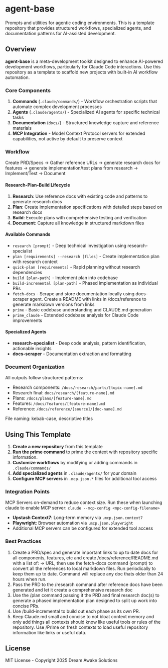# agent-base

Prompts and utilities for agentic coding environments. This is a template repository that provides structured workflows, specialized agents, and documentation patterns for AI-assisted development.

## Overview

**agent-base** is a meta-development toolkit designed to enhance AI-powered development workflows, particularly for Claude Code interactions. Use this repository as a template to scaffold new projects with built-in AI workflow automation.

### Core Components

1. **Commands** (`.claude/commands/`) - Workflow orchestration scripts that automate complex development processes
2. **Agents** (`.claude/agents/`) - Specialized AI agents for specific technical tasks
3. **Documentation** (`docs/`) - Structured knowledge capture and reference materials
4. **MCP Integration** - Model Context Protocol servers for extended capabilities, not active by default to preserve context

### Workflow
Create PRD/Specs -> Gather reference URLs -> generate research docs for features -> generate implementation/test plans from research -> Implement/Test -> Document

#### Research-Plan-Build Lifecycle
1. **Research**: Use reference docs with existing code and patterns to generate research docs
2. **Plan**: Create implementation specifications with detailed steps based on research docs
3. **Build**: Execute plans with comprehensive testing and verification
4. **Document**: Capture all knowledge in structured markdown files

#### Available Commands
- `research [prompt]` - Deep technical investigation using research-specialist
- `plan [requirements] --research [files]` - Create implementation plan with research context
- `quick-plan [requirements]` - Rapid planning without research dependencies
- `build [plan-path]` - Implement plan into codebase
- `build-incremental [plan-path]` - Phased implementation as individual PRs
- `fetch-docs` - Scrape and store documentation locally using docs-scraper agent. Create a README with links in /docs/reference to generate markdown versions from links
- `prime` - Basic codebase understanding and CLAUDE.md generation
- `prime_claude` - Extended codebase analysis for Claude Code improvements

#### Specialized Agents
- **research-specialist** - Deep code analysis, pattern identification, actionable insights
- **docs-scraper** - Documentation extraction and formatting

### Document Organization

All outputs follow structured patterns:
- Research components: `/docs/research/parts/[topic-name].md`
- Research final: `docs/research/[feature-name].md`
- Plans: `/docs/plans/[feature-name].md`
- Features: `/docs/features/[feature-name].md`
- Reference: `/docs/reference/[source]/[doc-name].md`

File naming: kebab-case, descriptive titles

## Using This Template

1. **Create a new repository** from this template
2. **Run the prime command** to prime the context with repository specific information. 
3. **Customize workflows** by modifying or adding commands in `.claude/commands/`
4. **Add specialized agents** in `.claude/agents/` for your domain
5. **Configure MCP servers** in `.mcp.json.*` files for additional tool access

### Integration Points

MCP Servers on-demand to reduce context size. Run these when launching claude to enable MCP server:
`claude --mcp-config <mpc-config-filename>`

- **Upstash Context7**: Long-term memory via `.mcp.json.context7`
- **Playwright**: Browser automation via `.mcp.json.playwright`
- Additional MCP servers can be configured for extended tool access

### Best Practices
1. Create a PRD/spec and generate important links to up to date docs for all components, features, etc and create /docs/reference/README.md with a list of: <feature name> -> URL, then use the fetch-docs command (prompt) to convert all the references to local markdown files. Run periodically to keep them up to date. Command will replace any doc thats older than 24 hours when run.
2. Pass the PRD to the /research command after reference docs have been generated and let it create a comprehensive research doc 
3. Use the /plan command passing it the PRD and final research doc(s) to generate a phased implementation plan designed to split up work into concise PRs.
4. Use /build-incremental to build out each phase as its own PR.
5. Keep Claude.md small and concise to not bloat context memory and only add things all contexts should know like useful tools or rules of the repository. Use /Prime on fresh contexts to load useful repository information like links or useful data. 

## License

MIT License - Copyright 2025 Dream Awake Solutions
